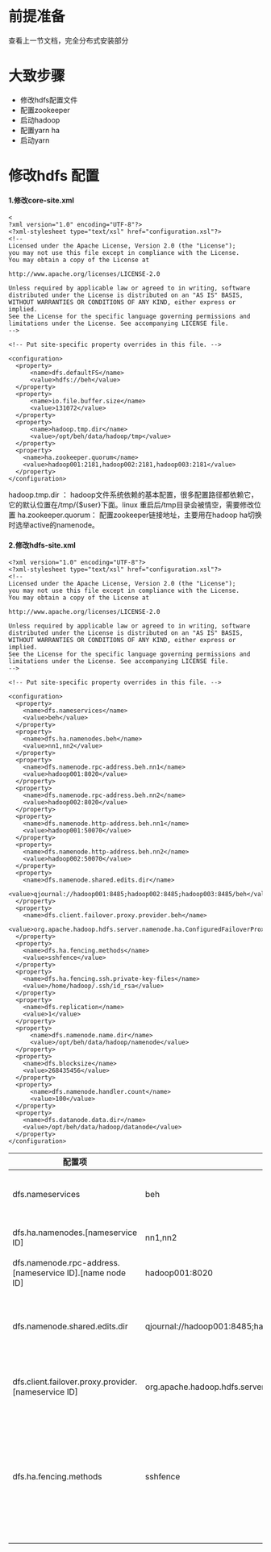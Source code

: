 # 前提准备
查看上一节文档，完全分布式安装部分
# 大致步骤
- 修改hdfs配置文件
- 配置zookeeper
- 启动hadoop
- 配置yarn ha
- 启动yarn

# 修改hdfs 配置

#### 1.修改core-site.xml
```
<
?xml version="1.0" encoding="UTF-8"?>
<?xml-stylesheet type="text/xsl" href="configuration.xsl"?>
<!--
Licensed under the Apache License, Version 2.0 (the "License");
you may not use this file except in compliance with the License.
You may obtain a copy of the License at

http://www.apache.org/licenses/LICENSE-2.0

Unless required by applicable law or agreed to in writing, software
distributed under the License is distributed on an "AS IS" BASIS,
WITHOUT WARRANTIES OR CONDITIONS OF ANY KIND, either express or implied.
See the License for the specific language governing permissions and
limitations under the License. See accompanying LICENSE file.
-->

<!-- Put site-specific property overrides in this file. -->

<configuration>
  <property>
      <name>dfs.defaultFS</name>
      <value>hdfs://beh</value>
  </property>
  <property>
      <name>io.file.buffer.size</name>
      <value>131072</value>
  </property>
  <property>
      <name>hadoop.tmp.dir</name>
      <value>/opt/beh/data/hadoop/tmp</value>
  </property>
  <property>
    <name>ha.zookeeper.quorum</name>
    <value>hadoop001:2181,hadoop002:2181,hadoop003:2181</value>
  </property>
</configuration>

```
hadoop.tmp.dir ： hadoop文件系统依赖的基本配置，很多配置路径都依赖它，它的默认位置在/tmp/{$user}下面。linux 重启后/tmp目录会被情空，需要修改位置
ha.zookeeper.quorum： 配置zookeeper链接地址，主要用在hadoop ha切换时选举active的namenode。
#### 2.修改hdfs-site.xml
```
<?xml version="1.0" encoding="UTF-8"?>
<?xml-stylesheet type="text/xsl" href="configuration.xsl"?>
<!--
Licensed under the Apache License, Version 2.0 (the "License");
you may not use this file except in compliance with the License.
You may obtain a copy of the License at

http://www.apache.org/licenses/LICENSE-2.0

Unless required by applicable law or agreed to in writing, software
distributed under the License is distributed on an "AS IS" BASIS,
WITHOUT WARRANTIES OR CONDITIONS OF ANY KIND, either express or implied.
See the License for the specific language governing permissions and
limitations under the License. See accompanying LICENSE file.
-->

<!-- Put site-specific property overrides in this file. -->

<configuration>
  <property>
    <name>dfs.nameservices</name>
    <value>beh</value>
  </property>
  <property>
    <name>dfs.ha.namenodes.beh</name>
    <value>nn1,nn2</value>
  </property>
  <property>
    <name>dfs.namenode.rpc-address.beh.nn1</name>
    <value>hadoop001:8020</value>
  </property>
  <property>
    <name>dfs.namenode.rpc-address.beh.nn2</name>
    <value>hadoop002:8020</value>
  </property>
  <property>
    <name>dfs.namenode.http-address.beh.nn1</name>
    <value>hadoop001:50070</value>
  </property>
  <property>
    <name>dfs.namenode.http-address.beh.nn2</name>
    <value>hadoop002:50070</value>
  </property>
  <property>
    <name>dfs.namenode.shared.edits.dir</name>
    <value>qjournal://hadoop001:8485;hadoop002:8485;hadoop003:8485/beh</value>
  </property>
  <property>
    <name>dfs.client.failover.proxy.provider.beh</name>
    <value>org.apache.hadoop.hdfs.server.namenode.ha.ConfiguredFailoverProxyProvider</value>
  </property>
  <property>
    <name>dfs.ha.fencing.methods</name>
    <value>sshfence</value>
  </property>
  <property>
    <name>dfs.ha.fencing.ssh.private-key-files</name>
    <value>/home/hadoop/.ssh/id_rsa</value>
  </property>
  <property>
    <name>dfs.replication</name>
    <value>1</value>
  </property>
  <property>
      <name>dfs.namenode.name.dir</name>
      <value>/opt/beh/data/hadoop/namenode</value>
  </property>
  <property>
    <name>dfs.blocksize</name>
    <value>268435456</value>
  </property>
  <property>
      <name>dfs.namenode.handler.count</name>
      <value>100</value>
  </property>
  <property>
    <name>dfs.datanode.data.dir</name>
    <value>/opt/beh/data/hadoop/datanode</value>
  </property>
</configuration>

```
|配置项|值|说明|
|--|--|--|
|dfs.nameservices| beh |nameservices 的逻辑名，也是namespace的名称|
|dfs.ha.namenodes.[nameservice ID] | nn1,nn2 |nameservice中namenode的标识符|
|dfs.namenode.rpc-address.[nameservice ID].[name node ID]|hadoop001:8020|namenode监听的rpc地址|
|dfs.namenode.shared.edits.dir |qjournal://hadoop001:8485;hadoop002:8485;hadoop003:8485/beh|namenode共享数据的存储位置，这里配置的是journalnode 中共享|
|dfs.client.failover.proxy.provider.[nameservice ID]|org.apache.hadoop.hdfs.server.namenode.ha.ConfiguredFailoverProxyProvider|配置hdfs客户端判断哪个namenode active|
|dfs.ha.fencing.methods |sshfence|配置隔离失败的namenode的方法：sshfence-ssh方式到失败的namenode，kill掉进程。shell-执行脚本来隔离namenode

